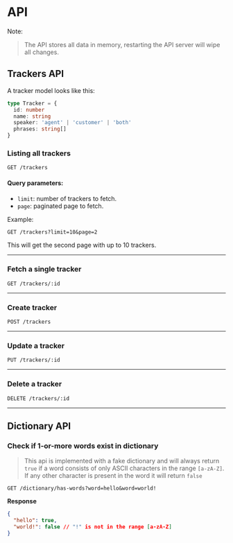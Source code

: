 # API

Note:

> The API stores all data in memory, restarting the API server will wipe all changes.

## Trackers API

A tracker model looks like this:

```ts
type Tracker = {
  id: number
  name: string 
  speaker: 'agent' | 'customer' | 'both'
  phrases: string[]
}
```

### Listing all trackers

```
GET /trackers
```

#### Query parameters:
- `limit`: number of trackers to fetch.
- `page`: paginated page to fetch.

Example:

```
GET /trackers?limit=10&page=2
```
This will get the second page with up to 10 trackers.

---

### Fetch a single tracker

```
GET /trackers/:id
```

---

### Create tracker
```
POST /trackers
```

---

### Update a tracker
```
PUT /trackers/:id
```

---

### Delete a tracker
```
DELETE /trackers/:id
```

---
## Dictionary API

### Check if 1-or-more words exist in dictionary

> This api is implemented with a fake dictionary and will always return `true` if a word consists of only  ASCII characters in the range `[a-zA-Z]`. If any other character is present in the word it will return `false`

```
GET /dictionary/has-words?word=hello&word=world!
```
__Response__
```json
{
  "hello": true,
  "world!": false // "!" is not in the range [a-zA-Z]
}
```